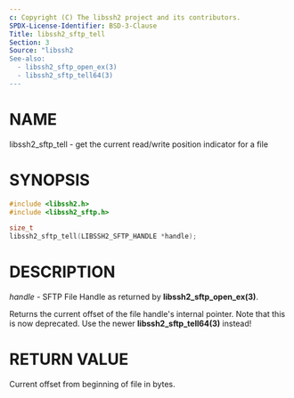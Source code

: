 ```yaml
---
c: Copyright (C) The libssh2 project and its contributors.
SPDX-License-Identifier: BSD-3-Clause
Title: libssh2_sftp_tell
Section: 3
Source: "libssh2
See-also:
  - libssh2_sftp_open_ex(3)
  - libssh2_sftp_tell64(3)
---
```


# NAME

libssh2_sftp_tell - get the current read/write position indicator for a file

# SYNOPSIS

~~~c
#include <libssh2.h>
#include <libssh2_sftp.h>

size_t
libssh2_sftp_tell(LIBSSH2_SFTP_HANDLE *handle);
~~~

# DESCRIPTION

*handle* - SFTP File Handle as returned by **libssh2_sftp_open_ex(3)**.

Returns the current offset of the file handle's internal pointer. Note that
this is now deprecated. Use the newer **libssh2_sftp_tell64(3)** instead!

# RETURN VALUE

Current offset from beginning of file in bytes.
